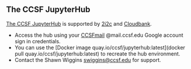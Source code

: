 ## The CCSF JupyterHub

[The CCSF JupyterHub](https://ccsf.cloudbank.2i2c.cloud/) is supported by [2i2c](https://2i2c.org/) and [Cloudbank](https://www.cloudbank.org/). 

- Access the hub using your [CCSFmail](https://www.ccsf.edu/about-ccsf/administration/finance-and-administration/information-technology-services/ccsfmail-faq-students) @mail.ccsf.edu Google account sign in credentials.
- You can use the [Docker image quay.io/ccsf/jupyterhub:latest](docker pull quay.io/ccsf/jupyterhub:latest) to recreate the hub environment.
- Contact the Shawn Wiggins swiggins@ccsf.edu for support.
